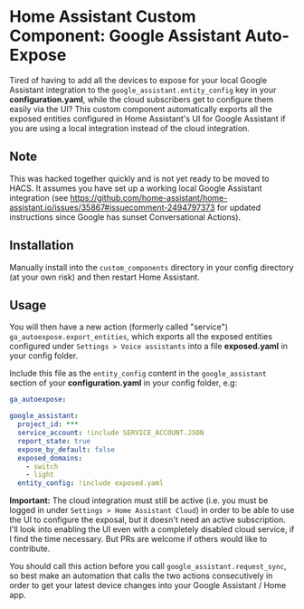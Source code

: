 # Home Assistant Custom Component: Google Assistant Auto-Expose

Tired of having to add all the devices to expose for your local Google Assistant integration to the `google_assistant.entity_config` key in your **configuration.yaml**, while the cloud subscribers get to configure them easily via the UI?
This custom component automatically exports all the exposed entities configured in Home Assistant's UI for Google Assistant if you are using a local integration instead of the cloud integration.

## Note

This was hacked together quickly and is not yet ready to be moved to HACS. It assumes you have set up a working local Google Assistant integration (see https://github.com/home-assistant/home-assistant.io/issues/35867#issuecomment-2494797373 for updated instructions since Google has sunset Conversational Actions).

## Installation

Manually install into the `custom_components` directory in your config directory (at your own risk) and then restart Home Assistant.

## Usage

You will then have a new action (formerly called "service") `ga_autoexpose.export_entities`, which exports all the exposed entities configured under `Settings > Voice assistants` into a file **exposed.yaml** in your config folder.

Include this file as the `entity_config` content in the `google_assistant` section of your **configuration.yaml** in your config folder, e.g:

```yaml
ga_autoexpose:

google_assistant:
  project_id: ***
  service_account: !include SERVICE_ACCOUNT.JSON
  report_state: true
  expose_by_default: false
  exposed_domains:
    - switch
    - light
  entity_config: !include exposed.yaml
```

**Important:** The cloud integration must still be active (i.e. you must be logged in under `Settings > Home Assistant Cloud`) in order to be able to use the UI to configure the exposal, but it doesn't need an active subscription.
I'll look into enabling the UI even with a completely disabled cloud service, if I find the time necessary. But PRs are welcome if others would like to contribute.

You should call this action before you call `google_assistant.request_sync`, so best make an automation that calls the two actions consecutively in order to get your latest device changes into your Google Assistant / Home app.
